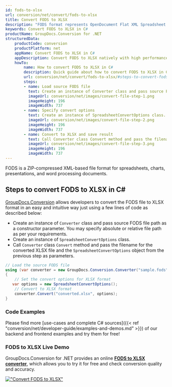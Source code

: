 ```yaml
---
id: fods-to-xlsx
url: conversion/net/convert/fods-to-xlsx
title: Convert FODS to XLSX
description: "FODS format represents OpenDocument Flat XML Spreadsheet with .fods extension. Learn how to convert FODS to XLSX file programmatically in C# language using GroupDocs.Conversion for .NET library."
keywords: Convert FODS to XLSX in C#
productName: GroupDocs.Conversion for .NET
structuredData:
    productCode: conversion
    productPlatform: net
    appName: Convert FODS to XLSX in C#
    appDescription: Convert FODS to XLSX natively with high performance using C# language and server side GroupDocs.Conversion for .NET APIs, without the use of any software like Microsoft or Open Office.
    howTo:
        name: How to convert FODS to XLSX in C# 
        description: Quick guide about how to convert FODS to XLSX in C# with high performance and accuracy.
        url: conversion/net/convert/fods-to-xlsx/#steps-to-convert-fods-to-xlsx-in-c
        steps:
        - name: Load source FODS file 
          text: Create an instance of Converter class and pass source FODS file path as a constructor parameter. You may specify absolute or relative file path as per your requirements. 
          imageUrl: conversion/net/images/convert-file-step-1.png
          imageHeight: 196
          imageWidth: 737
        - name: Specify convert options 
          text: Create an instance of SpreadsheetConvertOptions class.
          imageUrl: conversion/net/images/convert-file-step-2.png
          imageHeight: 196
          imageWidth: 737
        - name: Convert to XLSX and save result 
          text: Call Converter class Convert method and pass the filename for the converted HTML file and the SpreadsheetConvertOptions object from the previous step as parameters.
          imageUrl: conversion/net/images/convert-file-step-3.png
          imageHeight: 196
          imageWidth: 737
---
```


FODS is a ZIP-compressed XML-based file format for spreadsheets, charts, presentations, and word processing documents.

## Steps to convert FODS to XLSX in C#

[GroupDocs.Conversion](https://products.groupdocs.com/conversion/net) allows developers to convert the FODS file to XLSX format in an easy and intuitive way just using a few lines of code as described below:

* Create an instance of `Converter` class and pass source FODS file path as a constructor parameter. You may specify absolute or relative file path as per your requirements. 
* Create an instance of `SpreadsheetConvertOptions` class.
* Call `Converter` class `Convert` method and pass the filename for the converted XLSX file and the `SpreadsheetConvertOptions` object from the previous step as parameters.

```csharp
// Load the source FODS file
using (var converter = new GroupDocs.Conversion.Converter("sample.fods"))
{
    // Set the convert options for XLSX format
   var options = new SpreadsheetConvertOptions();
    // Convert to XLSX format
    converter.Convert("converted.xlsx", options);
}
```

### Code Examples

Please find more [use-cases and complete C# sources]({{< ref "conversion/net/developer-guide/examples-and-demos.md" >}}) of our backend and frontend examples and try them for free!

### FODS to XLSX Live Demo

GroupDocs.Conversion for .NET provides an online [**FODS to XLSX converter**](https://products.groupdocs.app/conversion/fods-to-xlsx), which allows you to try it for free and check conversion quality and accuracy.

[!["Convert FODS to XLSX"](conversion/net/images/convert-to-xlsx/convert-fods-to-xlsx.png)](https://products.groupdocs.app/conversion/fods-to-xlsx)